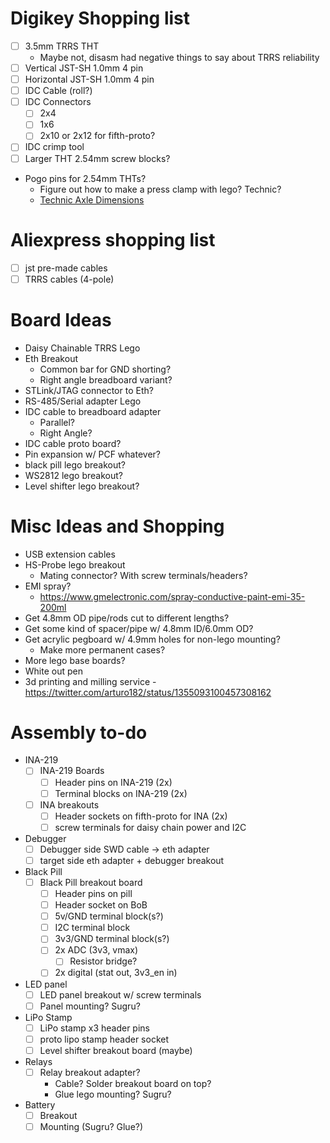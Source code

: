 # Digikey Shopping list

- [ ] 3.5mm TRRS THT
    * Maybe not, disasm had negative things to say about TRRS reliability
- [ ] Vertical JST-SH 1.0mm 4 pin
- [ ] Horizontal JST-SH 1.0mm 4 pin
- [ ] IDC Cable (roll?)
- [ ] IDC Connectors
    - [ ] 2x4
    - [ ] 1x6
    - [ ] 2x10 or 2x12 for fifth-proto?
- [ ] IDC crimp tool
- [ ] Larger THT 2.54mm screw blocks?

- Pogo pins for 2.54mm THTs?
    - Figure out how to make a press clamp with lego? Technic?
    - [Technic Axle Dimensions](https://i.stack.imgur.com/vPTF8.png)

# Aliexpress shopping list

- [ ] jst pre-made cables
- [ ] TRRS cables (4-pole)

# Board Ideas

* Daisy Chainable TRRS Lego
* Eth Breakout
    * Common bar for GND shorting?
    * Right angle breadboard variant?
* STLink/JTAG connector to Eth?
* RS-485/Serial adapter Lego
* IDC cable to breadboard adapter
    * Parallel?
    * Right Angle?
* IDC cable proto board?
* Pin expansion w/ PCF whatever?
* black pill lego breakout?
* WS2812 lego breakout?
* Level shifter lego breakout?

# Misc Ideas and Shopping

* USB extension cables
* HS-Probe lego breakout
    * Mating connector? With screw terminals/headers?
* EMI spray?
    * https://www.gmelectronic.com/spray-conductive-paint-emi-35-200ml
* Get 4.8mm OD pipe/rods cut to different lengths?
* Get some kind of spacer/pipe w/ 4.8mm ID/6.0mm OD?
* Get acrylic pegboard w/ 4.9mm holes for non-lego mounting?
    * Make more permanent cases?
* More lego base boards?
* White out pen
* 3d printing and milling service - https://twitter.com/arturo182/status/1355093100457308162

# Assembly to-do

- INA-219
    - [ ] INA-219 Boards
        - [ ] Header pins on INA-219 (2x)
        - [ ] Terminal blocks on INA-219 (2x)
    - [ ] INA breakouts
        - [ ] Header sockets on fifth-proto for INA (2x)
        - [ ] screw terminals for daisy chain power and I2C
- Debugger
    - [ ] Debugger side SWD cable -> eth adapter
    - [ ] target side eth adapter + debugger breakout
- Black Pill
    - [ ] Black Pill breakout board
        - [ ] Header pins on pill
        - [ ] Header socket on BoB
        - [ ] 5v/GND terminal block(s?)
        - [ ] I2C terminal block
        - [ ] 3v3/GND terminal block(s?)
        - [ ] 2x ADC (3v3, vmax)
            - [ ] Resistor bridge?
        - [ ] 2x digital (stat out, 3v3_en in)
- LED panel
    - [ ] LED panel breakout w/ screw terminals
    - [ ] Panel mounting? Sugru?
- LiPo Stamp
    - [ ] LiPo stamp x3 header pins
    - [ ] proto lipo stamp header socket
    - [ ] Level shifter breakout board (maybe)
- Relays
    - [ ] Relay breakout adapter?
        - Cable? Solder breakout board on top?
        - Glue lego mounting? Sugru?
- Battery
    - [ ] Breakout
    - [ ] Mounting (Sugru? Glue?)
